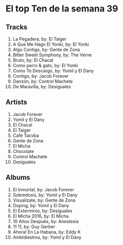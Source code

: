 # El top Ten de la semana 39

## Tracks
1. La Pegadera, by: El Taiger
1. A Que Me Hago El Yonki, by: El Yonki
1. Algo Contigo, by: Gente de Zona
1. Bitter Sweet Symphony, by: The Verve
1. Bruto, by: El Chacal
1. Como perro & gato, by: El Yonki
1. Como Te Descargo, by: Yomil y El Dany
1. Contigo, by: Jacob Forever
1. Danzón, by: Control Machete
1. De Maravilla, by: Desiguales

## Artists
1. Jacob Forever
1. Yomil y El Dany
1. El Chacal
1. El Taiger
1. Café Tacvba
1. Gente de Zona
1. El Micha
1. Chocolate
1. Control Machete
1. Desiguales

## Albums
1. El Inmortal, by: Jacob Forever
1. Sobredosis, by: Yomil y El Dany
1. Visualízate, by: Gente de Zona
1. Doping, by: Yomil y El Dany
1. El Exterminio, by: Desiguales
1. El Micha 2016, by: El Micha
1. 10 Años Después, by: Anestesia
1. 11 11, by: Guy Gerber
1. Ahora! En La Habana, by: Eddy K
1. Ambidiestros, by: Yomil y El Dany
